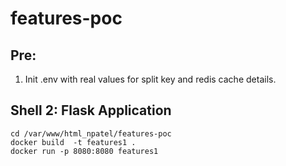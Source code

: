 # features-poc


## Pre:

1. Init .env with real values for split key and redis cache details.



## Shell 2: Flask Application

```
cd /var/www/html_npatel/features-poc
docker build  -t features1 .
docker run -p 8080:8080 features1

```

